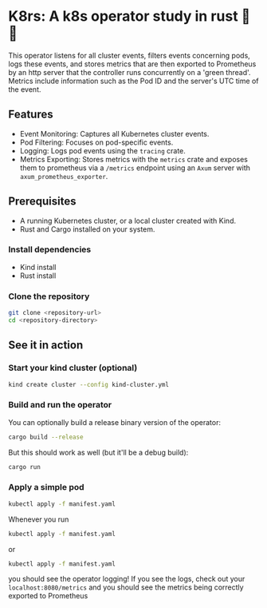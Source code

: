# K8rs: A k8s operator study in rust 🦀🦀

This operator listens for all cluster events, filters events concerning pods,
logs these events, and stores metrics that are then exported to Prometheus by
an http server that the controller runs concurrently on a 'green thread'.
Metrics include information such as the Pod ID and the server's UTC time of the event.

## Features

- Event Monitoring: Captures all Kubernetes cluster events.
- Pod Filtering: Focuses on pod-specific events.
- Logging: Logs pod events using the `tracing` crate.
- Metrics Exporting: Stores metrics with the `metrics` crate and
exposes them to prometheus via a `/metrics` endpoint using an
`Axum` server with `axum_prometheus_exporter`.

## Prerequisites

- A running Kubernetes cluster, or a local cluster created with Kind.
- Rust and Cargo installed on your system.

### Install dependencies

- Kind install
- Rust install

### Clone the repository

``` bash
git clone <repository-url>
cd <repository-directory>
```

## See it in action

### Start your kind cluster (optional)

```sh
kind create cluster --config kind-cluster.yml
```

### Build and run the operator

You can optionally build a release binary version of the operator:

``` sh
cargo build --release
```
<!--# TODO: BOTAR A PARADA DE IR ATÉ O BINÁRIO E EXECUTAR-->

But this should work as well (but it'll be a debug build):

``` sh
cargo run
```

### Apply a simple pod

```sh
kubectl apply -f manifest.yaml
```


Whenever you run

```sh
kubectl apply -f manifest.yaml
```

or

```sh
kubectl apply -f manifest.yaml
```

you should see the operator logging!
If you see the logs, check out your `localhost:8080/metrics` and you should see
the metrics being correctly exported to Prometheus
